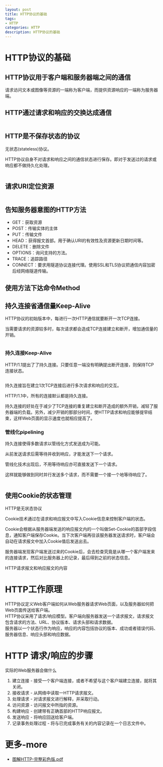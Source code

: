 ```yaml
---
layout: post
title: HTTP协议的基础
tags:
- HTTP
categories: HTTP
description: HTTP协议的基础
---
```


# HTTP协议的基础

## HTTP协议用于客户端和服务器端之间的通信

请求访问文本或图像等资源的一端称为客户端，而提供资源响应的一端称为服务器端。

## HTTP通过请求和响应的交换达成通信

<div class="rd">
    <img src="/assets/images/2017/10-11-12/10-30-5.png" alt="">
</div>

## HTTP是不保存状态的协议

无状态(stateless)协议。

HTTP协议自身不对请求和响应之间的通信状态进行保存。即对于发送过的请求或响应都不做持久化处理。

<div class="rd">
    <img src="/assets/images/2017/10-11-12/10-30-6.png" alt="">
</div>

## 请求URI定位资源

<div class="rd">
    <img src="/assets/images/2017/10-11-12/10-30-7.png" alt="">
</div>

## 告知服务器意图的HTTP方法

- GET：获取资源
- POST：传输实体的主体
- PUT：传输文件
- HEAD：获得报文首部。用于确认URI的有效性及资源更新日期时间等。
- DELETE：删除文件
- OPTIONS：询问支持的方法。
- TRACE：追踪路径
- CONNECT：要求用隧道协议连接代理。使用SSL和TLS协议把通信内容加密后经网络隧道传输。

## 使用方法下达命令Method

## 持久连接省通信量Keep-Alive

HTTP协议的初始版本中，每进行一次HTTP通信就要断开一次TCP连接。

当需要请求的资源较多时，每次请求都会造成TCP连接建立和断开，增加通信量的开销。

<div class="rd">
    <img src="/assets/images/2017/10-11-12/10-30-8.png" alt="">
</div>

### 持久连接Keep-Alive

HTTP/1.1提出了了持久连接。只要任意一端没有明确提出断开连接，则保持TCP连接状态。

<div class="rd">
    <img src="/assets/images/2017/10-11-12/10-30-9.png" alt="">
</div>

持久连接旨在建立1次TCP连接后进行多次请求和响应的交互。

HTTP/1.1中，所有的连接默认都是持久连接。

持久连接的好处在于减少了TCP连接的重复建立和断开造成的额外开销，减轻了服务器端的负载。另外，减少开销的那部分时间，使HTTP请求和响应能够提早结束，这样Web页面的显示速度也就相应提高了。

### 管线化pipelining

持久连接使得多数请求以管线化方式发送成为可能。

从前发送请求后需等待并收到响应，才能发送下一个请求。

管线化技术出现后，不用等待响应亦可直接发送下一个请求。

这样就能够做到同时并行发送多个请求，而不需要一个接一个地等待响应了。

<div class="rd">
    <img src="/assets/images/2017/10-11-12/10-30-10.png" alt="">
</div>

## 使用Cookie的状态管理

HTTP是无状态协议

Cookie技术通过在请求和响应报文中写入Cookie信息来控制客户端的状态。

Cookie会根据从服务器端发送的响应报文内的一个叫做Set-Cookie的首部字段信息，通知客户端保存Cookie。当下次客户端再往该服务器发送请求时，客户端会自动在请求报文中加入Cookie值后发送出去。

服务器端发现客户端发送过来的Cookie后，会去检查究竟是从哪一个客户端发来的连接请求，然后对比服务器上的记录，最后得到之前的状态信息。

<div class="rd">
    <img src="/assets/images/2017/10-11-12/10-30-11.png" alt="">
</div>

<div class="rd">
    <img src="/assets/images/2017/10-11-12/10-30-12.png" alt="">
</div>
HTTP请求报文和响应报文的内容

<div class="rd">
    <img src="/assets/images/2017/10-11-12/10-30-13.png" alt="">
</div>

# HTTP工作原理

HTTP协议定义Web客户端如何从Web服务器请求Web页面，以及服务器如何把Web页面传送给客户端。  
HTTP协议采用了请求/响应模型。客户端向服务器发送一个请求报文，请求报文包含请求的方法、URL、协议版本、请求头部和请求数据。  
服务器以一个状态行作为响应，响应的内容包括协议的版本、成功或者错误代码、服务器信息、响应头部和响应数据。  

# HTTP 请求/响应的步骤

实际的Web服务器会做什么

1. 建立连接 - 接受一个客户端连接，或者不希望与这个客户端建立连接，就将其关闭。  
2. 接收请求 - 从网络中读取一HTTP请求报文。  
3. 处理请求 - 对请求报文进行解释，并采取行动。  
4. 访问资源 - 访问报文中所指的资源。  
5. 构建响应 - 创建带有正确首部的HTTP响应报文。  
6. 发送响应 - 将响应回送给客户端。  
7. 记录事务处理过程 - 将与已完成事务有关的内容记录在一个日志文件中。  

# 更多-more
 
- [图解HTTP-完整彩色版.pdf](http://pengyouyi.site/assets/images/2017/pdf/HTTP.pdf)  